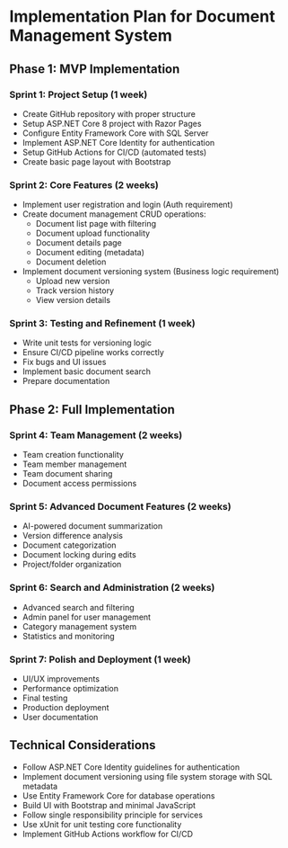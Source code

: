 # Implementation Plan for Document Management System

## Phase 1: MVP Implementation

### Sprint 1: Project Setup (1 week)
- Create GitHub repository with proper structure
- Setup ASP.NET Core 8 project with Razor Pages
- Configure Entity Framework Core with SQL Server
- Implement ASP.NET Core Identity for authentication
- Setup GitHub Actions for CI/CD (automated tests)
- Create basic page layout with Bootstrap

### Sprint 2: Core Features (2 weeks)
- Implement user registration and login (Auth requirement)
- Create document management CRUD operations:
  - Document list page with filtering
  - Document upload functionality
  - Document details page
  - Document editing (metadata)
  - Document deletion
- Implement document versioning system (Business logic requirement)
  - Upload new version
  - Track version history
  - View version details

### Sprint 3: Testing and Refinement (1 week)
- Write unit tests for versioning logic
- Ensure CI/CD pipeline works correctly
- Fix bugs and UI issues
- Implement basic document search
- Prepare documentation

## Phase 2: Full Implementation

### Sprint 4: Team Management (2 weeks)
- Team creation functionality
- Team member management
- Team document sharing
- Document access permissions

### Sprint 5: Advanced Document Features (2 weeks)
- AI-powered document summarization
- Version difference analysis
- Document categorization
- Document locking during edits
- Project/folder organization

### Sprint 6: Search and Administration (2 weeks)
- Advanced search and filtering
- Admin panel for user management
- Category management system
- Statistics and monitoring

### Sprint 7: Polish and Deployment (1 week)
- UI/UX improvements
- Performance optimization
- Final testing
- Production deployment
- User documentation

## Technical Considerations

- Follow ASP.NET Core Identity guidelines for authentication
- Implement document versioning using file system storage with SQL metadata
- Use Entity Framework Core for database operations
- Build UI with Bootstrap and minimal JavaScript
- Follow single responsibility principle for services
- Use xUnit for unit testing core functionality
- Implement GitHub Actions workflow for CI/CD
